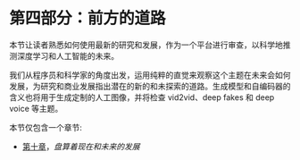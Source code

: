         

# 第四部分：前方的道路

本节让读者熟悉如何使用最新的研究和发展，作为一个平台进行审查，以科学地推测深度学习和人工智能的未来。

我们从程序员和科学家的角度出发，运用纯粹的直觉来观察这个主题在未来会如何发展，为研究和商业发展指出潜在的新的和未探索的道路。生成模型和自编码器的含义也将用于生成定制的人工图像，并将检查 vid2vid、deep fakes 和 deep voice 等主题。

本节仅包含一个章节:

*   [第十章](cd18f9ea-65ed-4ebd-af06-0403d3774be1.xhtml)，*盘算着现在和未来的发展*